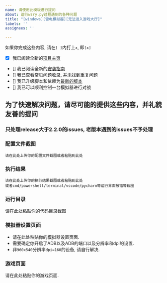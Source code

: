 ```yaml
---
name: 请使用此模板进行提问
about: 运行wzry.py过程遇到的各种问题
title: "[windows][雷电模拟器][无法进入游戏大厅]"
labels: ''
assignees: ''

---
```


如果你完成这些内容, 请在`[ ]`内打上`x`, 即`[x]`
- [x] 我已阅读全新的[项目主页](https://cndaqiang.github.io/wzry.doc/)
- [] 我已阅读全新的[安装指南](https://cndaqiang.github.io/wzry.doc/guide/install/)
- [] 我已查看[常见问题收录](https://cndaqiang.github.io/wzry.doc/QA/), 并未找到重复问题
- [] 我已升级脚本和依赖为[最新的版本](https://github.com/cndaqiang/WZRY/releases)
- [] 我已可以顺利控制一台模拟器进行对战

## 为了快速解决问题，请尽可能的提供这些内容，并礼貌**友善**的提问

### 只处理release大于2.2.0的issues, 老版本遇到的issues不予处理

### 配置文件截图
```
请在此处上传你的配置文件截图或者粘贴到此处
```

### 执行结果
```
请在此处上传你的执行结果截图或者粘贴到此处
或者cmd/powershell/terminal/vscode/pycharm等运行界面报错等截图
```

### 运行目录
请在此处粘贴你的代码目录截图

### 模拟器设置页面
* 请在此处粘贴你的模拟器设置页面.
* 需要确定你开启了ADB以及ADB的端口以及分辨率和dpi的设置.
* 非`960x540`分辨率`dpi=160`的设备, 请自行解决.


### 游戏页面
请在此处粘贴你的游戏页面.
